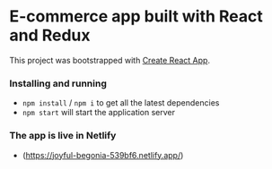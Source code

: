 # E-commerce app built with React and Redux

This project was bootstrapped with [Create React App](https://github.com/facebook/create-react-app).

### Installing and running

- `npm install` / `npm i` to get all the latest dependencies
- `npm start` will start the application server

### The app is live in Netlify

- (https://joyful-begonia-539bf6.netlify.app/)
